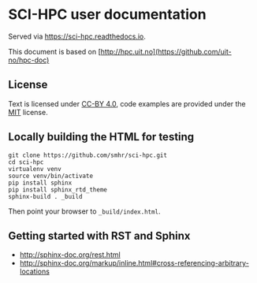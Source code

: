

# SCI-HPC user documentation

Served via https://sci-hpc.readthedocs.io.

This document is based on [http://hpc.uit.no](https://github.com/uit-no/hpc-doc)


## License

Text is licensed under [CC-BY 4.0](https://creativecommons.org/licenses/by/4.0/),
code examples are provided under the [MIT](https://opensource.org/licenses/MIT) license.


## Locally building the HTML for testing

```
git clone https://github.com/smhr/sci-hpc.git
cd sci-hpc
virtualenv venv
source venv/bin/activate
pip install sphinx
pip install sphinx_rtd_theme
sphinx-build . _build
```

Then point your browser to `_build/index.html`.


## Getting started with RST and Sphinx

- http://sphinx-doc.org/rest.html
- http://sphinx-doc.org/markup/inline.html#cross-referencing-arbitrary-locations
